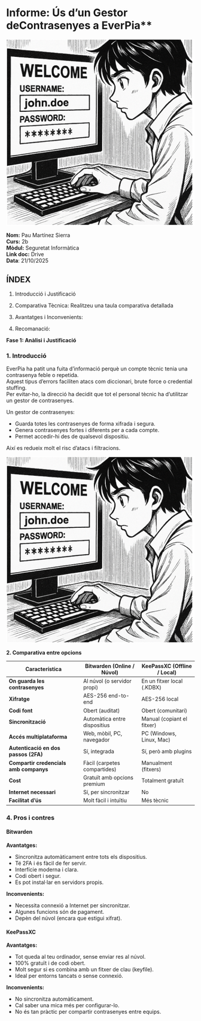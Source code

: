 # **Informe: Ús d’un Gestor de**Contrasenyes a EverPia**

![imagen](img/Tasca01_1.png)

**Nom:** Pau Martínez Sierra  
**Curs:** 2b  
**Mòdul:** Seguretat Informàtica   
**Link doc:** Drive  
**Data**: 21/10/2025


## ÍNDEX

1. Introducció i Justificació

2. Comparativa Tècnica: Realitzeu una taula comparativa detallada

3. Avantatges i Inconvenients: 

4. Recomanació:

**Fase 1: Anàlisi i Justificació** 

### **1\. Introducció**

EverPia ha patit una fuita d’informació perquè un compte tècnic tenia una contrasenya feble o repetida.  
 Aquest tipus d’errors faciliten atacs com diccionari, brute force o credential stuffing.  
 Per evitar-ho, la direcció ha decidit que tot el personal tècnic ha d’utilitzar un gestor de contrasenyes.

Un gestor de contrasenyes:

- Guarda totes les contrasenyes de forma xifrada i segura.  
- Genera contrasenyes fortes i diferents per a cada compte.  
- Permet accedir-hi des de qualsevol dispositiu.

Així es redueix molt el risc d’atacs i filtracions.

![imagen](img/Tasca01_1.png)

**2\. Comparativa entre opcions**

| Característica | Bitwarden (Online / Núvol) | KeePassXC (Offline / Local) |
| ----- | ----- | ----- |
| **On guarda les contrasenyes** | Al núvol (o servidor propi) | En un fitxer local (.KDBX) |
| **Xifratge** | AES-256 end-to-end | AES-256 local |
| **Codi font** | Obert (auditat) | Obert (comunitari) |
| **Sincronització** | Automàtica entre dispositius | Manual (copiant el fitxer) |
| **Accés multiplataforma** | Web, mòbil, PC, navegador | PC (Windows, Linux, Mac) |
| **Autenticació en dos passos (2FA)** | Sí, integrada | Sí, però amb plugins |
| **Compartir credencials amb companys** | Fàcil (carpetes compartides) | Manualment (fitxers) |
| **Cost** | Gratuït amb opcions premium | Totalment gratuït |
| **Internet necessari** | Sí, per sincronitzar | No |
| **Facilitat d’ús** | Molt fàcil i intuïtiu | Més tècnic |

### **4\. Pros i contres**

#### **Bitwarden**

**Avantatges:**

- Sincronitza automàticament entre tots els dispositius.  
- Té 2FA i és fàcil de fer servir.  
- Interfície moderna i clara.  
- Codi obert i segur.  
- Es pot instal·lar en servidors propis.

**Inconvenients:**

- Necessita connexió a Internet per sincronitzar.  
- Algunes funcions són de pagament.  
- Depèn del núvol (encara que estigui xifrat).

#### **KeePassXC**

**Avantatges:**

- Tot queda al teu ordinador, sense enviar res al núvol.  
- 100% gratuït i de codi obert.  
- Molt segur si es combina amb un fitxer de clau (keyfile).  
- Ideal per entorns tancats o sense connexió.

**Inconvenients:**

- No sincronitza automàticament.  
- Cal saber una mica més per configurar-lo.  
- No és tan pràctic per compartir contrasenyes entre equips.

